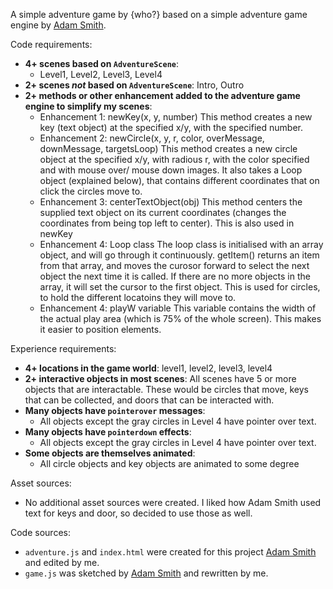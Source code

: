 A simple adventure game by {who?} based on a simple adventure game engine by [Adam Smith](https://github.com/rndmcnlly).

Code requirements:
- **4+ scenes based on `AdventureScene`**: 
    - Level1, Level2, Level3, Level4
- **2+ scenes *not* based on `AdventureScene`**:
    Intro, Outro
- **2+ methods or other enhancement added to the adventure game engine to simplify my scenes**:
    - Enhancement 1: newKey(x, y, number)
        This method creates a new key (text object) at the specified x/y, with the specified number.
    - Enhancement 2: newCircle(x, y, r, color, overMessage, downMessage, targetsLoop)
        This method creates a new circle object at the specified x/y, with radious r, with the color specified and with mouse over/ mouse down images. It also takes a Loop object (explained below), that contains different coordinates that on click the circles move to.
    - Enhancement 3: centerTextObject(obj)
        This method centers the supplied text object on its current coordinates (changes the coordinates from being top left to center). This is also used in newKey
    - Enhancement 4: Loop class
        The loop class is initialised with an array object, and will go through it continuously. getItem() returns an item from that array, and moves the curosor forward to select the next object the next time it is called. If there are no more objects in the array, it will set the cursor to the first object. This is used for circles, to hold the different locatoins they will move to.
    - Enhancement 4: playW variable
        This variable contains the width of the actual play area (which is 75% of the whole screen). This makes it easier to position elements.


Experience requirements:
- **4+ locations in the game world**: 
    level1, level2, level3, level4
- **2+ interactive objects in most scenes**:
    All scenes have 5 or more objects that are interactable. These would be circles that move, keys that can be collected, and doors that can be interacted with.
- **Many objects have `pointerover` messages**: 
    - All objects except the gray circles in Level 4 have pointer over text.
- **Many objects have `pointerdown` effects**: 
    - All objects except the gray circles in Level 4 have pointer over text.
- **Some objects are themselves animated**: 
    - All circle objects and key objects are animated to some degree

Asset sources:
- No additional asset sources were created. I liked how Adam Smith used text for keys and door, so decided to use those as well.

Code sources:
- `adventure.js` and `index.html` were created for this project [Adam Smith](https://github.com/rndmcnlly) and edited by me.
- `game.js` was sketched by [Adam Smith](https://github.com/rndmcnlly) and rewritten by me.